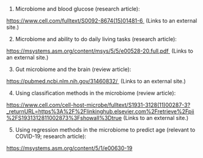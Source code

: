 1. Microbiome and blood glucose (research article):

https://www.cell.com/fulltext/S0092-8674(15)01481-6  (Links to an external site.)

2. Microbiome and ability to do daily living tasks (research article):

https://msystems.asm.org/content/msys/5/5/e00528-20.full.pdf  (Links to an external site.)

3. Gut microbiome and the brain (review article):

https://pubmed.ncbi.nlm.nih.gov/31460832/  (Links to an external site.)

4. Using classification methods in the microbiome (review article):

https://www.cell.com/cell-host-microbe/fulltext/S1931-3128(11)00287-3?_returnURL=https%3A%2F%2Flinkinghub.elsevier.com%2Fretrieve%2Fpii%2FS1931312811002873%3Fshowall%3Dtrue (Links to an external site.)

5. Using regression methods in the microbiome to predict age (relevant to COVID-19; research article):

https://msystems.asm.org/content/5/1/e00630-19